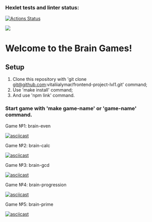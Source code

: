 ### Hexlet tests and linter status:
[![Actions Status](https://github.com/vitaliialymar/frontend-project-lvl1/workflows/hexlet-check/badge.svg)](https://github.com/vitaliialymar/frontend-project-lvl1/actions)

<a href="https://codeclimate.com/github/vitaliialymar/frontend-project-lvl1/maintainability"><img src="https://api.codeclimate.com/v1/badges/e2890269ea4bbd1094f2/maintainability" /></a>

<h1>Welcome to the Brain Games!</h1>

<h2>Setup</h2>

1. Clone this repository with 'git clone git@github.com:vitaliialymar/frontend-project-lvl1.git' command;
2. Use 'make install' command;
3. And use 'npm link' command.

<h3>Start game with 'make game-name' or 'game-name' command.</h3>

Game №1: brain-even

[![asciicast](https://asciinema.org/a/505862.svg)](https://asciinema.org/a/505862)

Game №2: brain-calc

[![asciicast](https://asciinema.org/a/506716.svg)](https://asciinema.org/a/506716)

Game №3: brain-gcd

[![asciicast](https://asciinema.org/a/506717.svg)](https://asciinema.org/a/506717)

Game №4: brain-progression

[![asciicast](https://asciinema.org/a/506718.svg)](https://asciinema.org/a/506718)

Game №5: brain-prime

[![asciicast](https://asciinema.org/a/506715.svg)](https://asciinema.org/a/506715)
